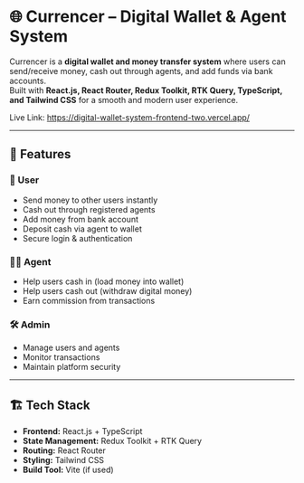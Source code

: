 # 🌐 Currencer – Digital Wallet & Agent System

Currencer is a **digital wallet and money transfer system** where users can send/receive money, cash out through agents, and add funds via bank accounts.  
Built with **React.js, React Router, Redux Toolkit, RTK Query, TypeScript, and Tailwind CSS** for a smooth and modern user experience.


Live Link: https://digital-wallet-system-frontend-two.vercel.app/

---

## 🚀 Features

### 👤 User
- Send money to other users instantly
- Cash out through registered agents
- Add money from bank account
- Deposit cash via agent to wallet
- Secure login & authentication

### 🧑‍💼 Agent
- Help users cash in (load money into wallet)
- Help users cash out (withdraw digital money)
- Earn commission from transactions

### 🛠️ Admin
- Manage users and agents
- Monitor transactions
- Maintain platform security

---

## 🏗️ Tech Stack

- **Frontend:** React.js + TypeScript  
- **State Management:** Redux Toolkit + RTK Query  
- **Routing:** React Router  
- **Styling:** Tailwind CSS  
- **Build Tool:** Vite (if used)  